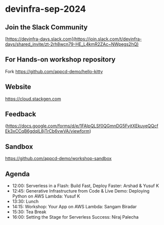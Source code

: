 # devinfra-sep-2024

## Join the Slack Community

[https://devinfra-days.slack.com](https://join.slack.com/t/devinfra-days/shared_invite/zt-2rh8wcn79-HE_L4kmR2ZAc~NWpegs2hQ)

## For Hands-on workshop repository

Fork https://github.com/appcd-demo/hello-kitty


## Website

https://cloud.stackgen.com

## Feedback

(https://docs.google.com/forms/d/e/1FAIpQLSf0QGmnDG5FvjtXEkuyeQQcfEk3xCCqB6gdqlL8jTrCb6vwVA/viewform)

## Sandbox

https://github.com/appcd-demo/workshop-sandbox

## Agenda

- 12:00: Serverless in a Flash: Build Fast, Deploy Faster: Arshad & Yusuf K
- 12:45: Generative Infrastructure from Code & Live Demo: Deploying Python on AWS Lambda: Yusuf K
- 13:30: Lunch
- 14:15: Workshop: Your App on AWS Lambda: Sangam Biradar
- 15:30: Tea Break
- 16:00: Setting the Stage for Serverless Success: Niraj Palecha
